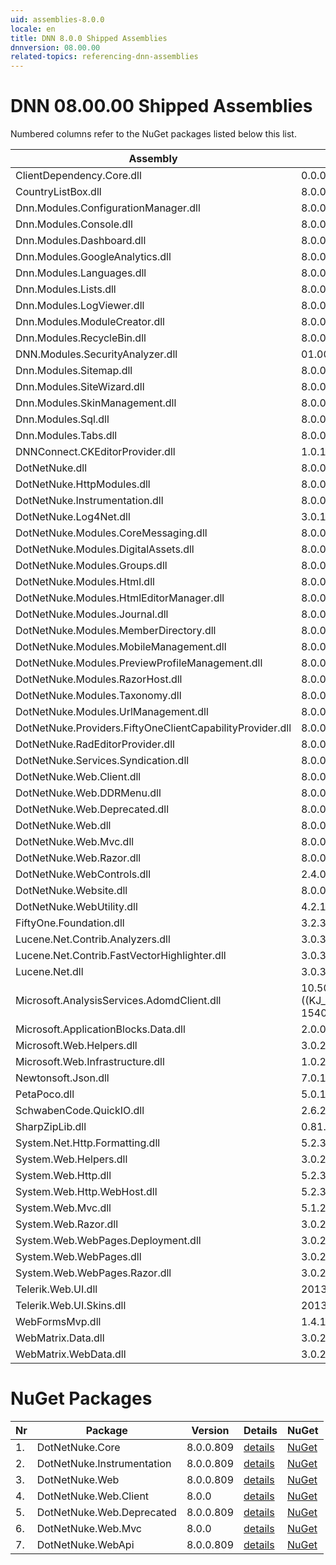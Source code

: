 ```yaml
---
uid: assemblies-8.0.0
locale: en
title: DNN 8.0.0 Shipped Assemblies
dnnversion: 08.00.00
related-topics: referencing-dnn-assemblies
---
```


# DNN 08.00.00 Shipped Assemblies

Numbered columns refer to the NuGet packages listed below this list.

|**Assembly**|**Version**|#1|#2|#3|#4|#5|#6|#7|
|---|---|---|---|---|---|---|---|---|
|ClientDependency.Core.dll|0.0.0.0| | | | | | | |
|CountryListBox.dll|8.0.0.809| | | | | | | |
|Dnn.Modules.ConfigurationManager.dll|8.0.0.809| | | | | | | |
|Dnn.Modules.Console.dll|8.0.0.809| | | | | | | |
|Dnn.Modules.Dashboard.dll|8.0.0.809| | | | | | | |
|Dnn.Modules.GoogleAnalytics.dll|8.0.0.809| | | | | | | |
|Dnn.Modules.Languages.dll|8.0.0.809| | | | | | | |
|Dnn.Modules.Lists.dll|8.0.0.809| | | | | | | |
|Dnn.Modules.LogViewer.dll|8.0.0.809| | | | | | | |
|Dnn.Modules.ModuleCreator.dll|8.0.0.809| | | | | | | |
|Dnn.Modules.RecycleBin.dll|8.0.0.809| | | | | | | |
|DNN.Modules.SecurityAnalyzer.dll|01.00.01.00| | | | | | | |
|Dnn.Modules.Sitemap.dll|8.0.0.809| | | | | | | |
|Dnn.Modules.SiteWizard.dll|8.0.0.809| | | | | | | |
|Dnn.Modules.SkinManagement.dll|8.0.0.809| | | | | | | |
|Dnn.Modules.Sql.dll|8.0.0.809| | | | | | | |
|Dnn.Modules.Tabs.dll|8.0.0.809| | | | | | | |
|DNNConnect.CKEditorProvider.dll|1.0.1| | | | | | | |
|DotNetNuke.dll|8.0.0.809|1| | |4| |6| |
|DotNetNuke.HttpModules.dll|8.0.0.809| | | | | | | |
|DotNetNuke.Instrumentation.dll|8.0.0.809| |2| | | | | |
|DotNetNuke.Log4Net.dll|3.0.1.0| | | | | | | |
|DotNetNuke.Modules.CoreMessaging.dll|8.0.0.809| | | | | | | |
|DotNetNuke.Modules.DigitalAssets.dll|8.0.0.809| | | | | | | |
|DotNetNuke.Modules.Groups.dll|8.0.0.809| | | | | | | |
|DotNetNuke.Modules.Html.dll|8.0.0.809| | | | | | | |
|DotNetNuke.Modules.HtmlEditorManager.dll|8.0.0.809| | | | | | | |
|DotNetNuke.Modules.Journal.dll|8.0.0.809| | | | | | | |
|DotNetNuke.Modules.MemberDirectory.dll|8.0.0.809| | | | | | | |
|DotNetNuke.Modules.MobileManagement.dll|8.0.0.809| | | | | | | |
|DotNetNuke.Modules.PreviewProfileManagement.dll|8.0.0.809| | | | | | | |
|DotNetNuke.Modules.RazorHost.dll|8.0.0.809| | | | | | | |
|DotNetNuke.Modules.Taxonomy.dll|8.0.0.809| | | | | | | |
|DotNetNuke.Modules.UrlManagement.dll|8.0.0.809| | | | | | | |
|DotNetNuke.Providers.FiftyOneClientCapabilityProvider.dll|8.0.0.809| | | | | | | |
|DotNetNuke.RadEditorProvider.dll|8.0.0.809| | | | | | | |
|DotNetNuke.Services.Syndication.dll|8.0.0.809| | | | | | | |
|DotNetNuke.Web.Client.dll|8.0.0.809| | | |4| |6| |
|DotNetNuke.Web.DDRMenu.dll|8.0.0.809| | | | | | | |
|DotNetNuke.Web.Deprecated.dll|8.0.0.809| | | | |5| | |
|DotNetNuke.Web.dll|8.0.0.809| | |3| | |6|7|
|DotNetNuke.Web.Mvc.dll|8.0.0.809| | | | | |6| |
|DotNetNuke.Web.Razor.dll|8.0.0.809| | | | | |6| |
|DotNetNuke.WebControls.dll|2.4.0.598| | | | | | | |
|DotNetNuke.Website.dll|8.0.0.809| | | | | | | |
|DotNetNuke.WebUtility.dll|4.2.1.783| | |3| |5| | |
|FiftyOne.Foundation.dll|3.2.3.2| | | | | | | |
|Lucene.Net.Contrib.Analyzers.dll|3.0.3| | | | | | | |
|Lucene.Net.Contrib.FastVectorHighlighter.dll|3.0.3| | | | | | | |
|Lucene.Net.dll|3.0.3.0| | | | | | | |
|Microsoft.AnalysisServices.AdomdClient.dll|10.50.1600.1 ((KJ_RTM).100402-1540 )| | | | | | | |
|Microsoft.ApplicationBlocks.Data.dll|2.0.0.0|1| | |4| |6| |
|Microsoft.Web.Helpers.dll|3.0.20129.0| | | | | | | |
|Microsoft.Web.Infrastructure.dll|1.0.20105.407| | | | | |6| |
|Newtonsoft.Json.dll|7.0.1.18622| | | | | | | |
|PetaPoco.dll|5.0.1.17400| | | | | | | |
|SchwabenCode.QuickIO.dll|2.6.2.0| | | | | | | |
|SharpZipLib.dll|0.81.0.1407| | | | | | | |
|System.Net.Http.Formatting.dll|5.2.30128.0| | | | | | | |
|System.Web.Helpers.dll|3.0.20129.0| | | | | |6| |
|System.Web.Http.dll|5.2.30128.0| | | | | | | |
|System.Web.Http.WebHost.dll|5.2.30128.0| | | | | | | |
|System.Web.Mvc.dll|5.1.20129.0| | | | | | | |
|System.Web.Razor.dll|3.0.20129.0| | | | | |6| |
|System.Web.WebPages.Deployment.dll|3.0.20129.0| | | | | |6| |
|System.Web.WebPages.dll|3.0.20129.0| | | | | |6| |
|System.Web.WebPages.Razor.dll|3.0.20129.0| | | | | |6| |
|Telerik.Web.UI.dll|2013.2.717.40| | | | |5| | |
|Telerik.Web.UI.Skins.dll|2013.2.717.40| | | | | | | |
|WebFormsMvp.dll|1.4.1.0| | | | | | | |
|WebMatrix.Data.dll|3.0.20129.0| | | | | | | |
|WebMatrix.WebData.dll|3.0.20129.0| | | | | | | |

# NuGet Packages

|**Nr**|**Package**|**Version**|Details|NuGet|
|---|---|---|---|---|
|1.|DotNetNuke.Core|8.0.0.809|[details](xref:nuget-DotNetNuke.Core-8.0.0.809)|[NuGet](https://www.nuget.org/packages/DotNetNuke.Core/8.0.0.809)|
|2.|DotNetNuke.Instrumentation|8.0.0.809|[details](xref:nuget-DotNetNuke.Instrumentation-8.0.0.809)|[NuGet](https://www.nuget.org/packages/DotNetNuke.Instrumentation/8.0.0.809)|
|3.|DotNetNuke.Web|8.0.0.809|[details](xref:nuget-DotNetNuke.Web-8.0.0.809)|[NuGet](https://www.nuget.org/packages/DotNetNuke.Web/8.0.0.809)|
|4.|DotNetNuke.Web.Client|8.0.0|[details](xref:nuget-DotNetNuke.Web.Client-8.0.0)|[NuGet](https://www.nuget.org/packages/DotNetNuke.Web.Client/8.0.0)|
|5.|DotNetNuke.Web.Deprecated|8.0.0.809|[details](xref:nuget-DotNetNuke.Web.Deprecated-8.0.0.809)|[NuGet](https://www.nuget.org/packages/DotNetNuke.Web.Deprecated/8.0.0.809)|
|6.|DotNetNuke.Web.Mvc|8.0.0|[details](xref:nuget-DotNetNuke.Web.Mvc-8.0.0)|[NuGet](https://www.nuget.org/packages/DotNetNuke.Web.Mvc/8.0.0)|
|7.|DotNetNuke.WebApi|8.0.0.809|[details](xref:nuget-DotNetNuke.WebApi-8.0.0.809)|[NuGet](https://www.nuget.org/packages/DotNetNuke.WebApi/8.0.0.809)|


